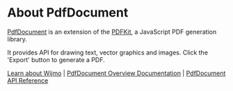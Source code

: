 About PdfDocument
=================

[PdfDocument](https://www.grapecity.com/wijmo/api/classes/wijmo_pdf.pdfdocument.html) is an extension of the [PDFKit](https://github.com/foliojs/pdfkit), a JavaScript PDF generation library.

It provides API for drawing text, vector graphics and images. Click the 'Export' button to generate a PDF.

[Learn about Wijmo](https://www.grapecity.com/wijmo) | [PdfDocument Overview Documentation](https://www.grapecity.com/wijmo/docs/Topics/PDF/Overview) | [PdfDocument API Reference](https://www.grapecity.com/wijmo/api/classes/wijmo_pdf.pdfdocument.html)